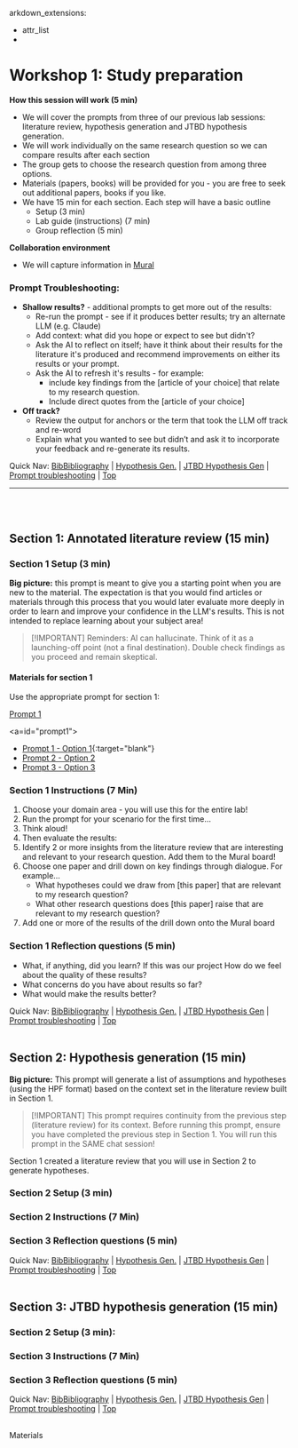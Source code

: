 arkdown_extensions:
  - attr_list
  - 
<a id="top"></a>
# Workshop 1:  Study preparation
 

**How this session will work  (5 min)**
- We will cover the prompts from three of our previous lab sessions:  literature review, hypothesis generation and JTBD hypothesis generation.  
- We will work individually on the same research question so we can compare results after each section
- The group gets to choose the research question from among three options.  
- Materials (papers, books) will be provided for you - you are free to seek out additional papers, books if you like.
- We have 15 min for each section.  Each step will have a  basic outline
  - Setup (3 min)
  - Lab guide (instructions) (7 min)
  - Group reflection (5 min)  
  
   

**Collaboration environment**  
- We will capture information in [Mural](https://app.mural.co/t/customerdrivenengineering9401/m/customerdrivenengineering9401/1742226675471/baf7a8942174198f3428c3572512c56e6b1144f2?sender=ude733ec3e37feb743ac63134)  
 

### Prompt Troubleshooting: <a id="ts"> </a>
- **Shallow results?** - additional prompts to get more out of the results:
  - Re-run the prompt - see if it produces better results; try an alternate LLM (e.g. Claude)
  - Add context:  what did you hope or expect to see but didn't?
  - Ask the AI to reflect on itself; have it think about their results for the literature it's produced and recommend improvements on either its results or your prompt.  
  - Ask the AI to refresh it's results - for example:
    - include key findings from the [article of your choice] that relate to my research question.
    - Include direct quotes from the [article of your choice]
- **Off track?**  
  - Review the output for anchors or the term that took the LLM off track and re-word
  - Explain what you wanted to see but didn’t and ask it to incorporate your feedback and re-generate its results.

 
Quick Nav:  [BibBibliography](#section1.1) | [Hypothesis Gen.](#section1.2) | [JTBD Hypothesis Gen](#section1.3) | [Prompt troubleshooting](#ts) | [Top](#top)

___
<br><br>

## <a id="section1.1"></a>Section 1:  Annotated literature review (15 min)

### Section 1 Setup (3 min)    
**Big picture:**  this prompt is meant to give you a starting point when you are new to the material.  The expectation is that you would find articles or materials through this process that you would later evaluate more deeply in order to learn and improve your confidence in the LLM's results.  This is not intended to replace learning about your subject area!

>[!IMPORTANT] Reminders:  AI can hallucinate.  Think of it as a launching-off point (not a final destination).  Double check findings as you proceed and remain skeptical.  

#### Materials for section 1 ####
Use the appropriate prompt for section 1:  

<a href="http://example.com/" target="_blank">Prompt 1</a>

<a=id="prompt1"></a>
- [Prompt 1 - Option 1](https://google.com){:target="blank"}   
- [Prompt 2 - Option 2](https://google.com)  
- [Prompt 3 - Option 3](https://google.com)  

### Section 1 Instructions (7 Min)  

1.  Choose your domain area - you will use this for the entire lab!   
2.  Run the prompt for your scenario for the first time…
3.  Think aloud!
4.  Then evaluate the results:  
5.  Identify 2 or more insights from the literature review that are interesting and relevant to your research question. Add them to the Mural board!
6.  Choose one paper and drill down on key findings through dialogue.  For example…
    - What hypotheses could we draw from [this paper] that are relevant to my research question?
    - What other research questions does [this paper] raise that are relevant to my research question? 
1.  Add one or more of the results of the drill down onto the Mural board  

### Section 1 Reflection questions (5 min)  
- What, if anything, did you learn?
If this was our project How do we feel about the quality of these results?
- What concerns do you have about results so far?
- What would make the results better?

Quick Nav:  [BibBibliography](#section1.1) | [Hypothesis Gen.](#section1.2) | [JTBD Hypothesis Gen](#section1.3) | [Prompt troubleshooting](#ts) | [Top](#top)
<br><br>










## <a id="section1.2"></a> Section 2:  Hypothesis generation (15 min)

**Big picture:** This prompt will generate a list of assumptions and hypotheses (using the HPF format) based on the context set in the literature review built in <a id="section1.1"> Section 1</a>.  

>[!IMPORTANT] This prompt requires continuity from the previous step (literature review) for its context. Before running this prompt, ensure you have completed the previous step in Section 1.  You will run this prompt in the SAME chat session!


Section 1 created a literature review that you will use in Section 2 to generate hypotheses.  
 
 

### Section 2 Setup (3 min)  





### Section 2 Instructions (7 Min)  





### Section 3 Reflection questions (5 min)  







Quick Nav:  [BibBibliography](#section1.1) | [Hypothesis Gen.](#section1.2) | [JTBD Hypothesis Gen](#section1.3) | [Prompt troubleshooting](#ts) | [Top](#top)
<br><br>










## <a id="section1.3"></a>Section 3:  JTBD hypothesis generation (15 min)







### Section 2 Setup (3 min): 







### Section 3 Instructions (7 Min)  







### Section 3 Reflection questions (5 min)










Quick Nav:  [BibBibliography](#section1.1) | [Hypothesis Gen.](#section1.2) | [JTBD Hypothesis Gen](#section1.3) | [Prompt troubleshooting](#ts) | [Top](#top)
<br><br>



Materials 
